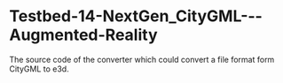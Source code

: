 # Testbed-14-NextGen_CityGML---Augmented-Reality
 The source code of  the converter which could convert a file format form CityGML to e3d.

